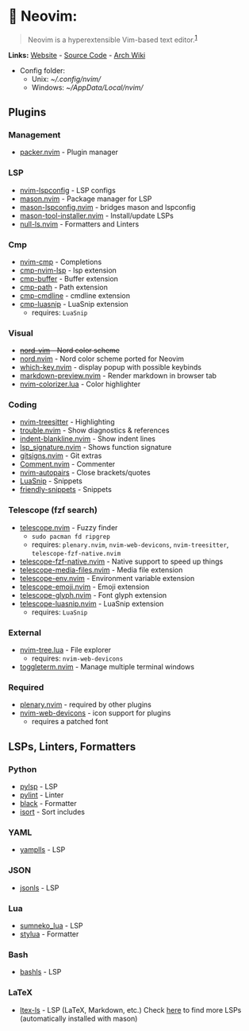 # 📝 Neovim:

> Neovim is a hyperextensible Vim-based text editor.<sup>[1][desc]</sup>

**Links:** [Website][site] - [Source Code][code] - [Arch Wiki][arch]

- Config folder:
  - Unix: _\~/.config/nvim/_
  - Windows: _\~/AppData/Local/nvim/_

## Plugins

### Management

- [packer.nvim][packer] - Plugin manager

### LSP

- [nvim-lspconfig][lspconfig] - LSP configs
- [mason.nvim][mason] - Package manager for LSP
- [mason-lspconfig.nvim][mason-lspconfig] - bridges mason and lspconfig
- [mason-tool-installer.nvim][mason-tool-installer] - Install/update LSPs
- [null-ls.nvim][null-ls] - Formatters and Linters

### Cmp

- [nvim-cmp][cmp] - Completions
- [cmp-nvim-lsp][cmp-nvim-lsp] - lsp extension
- [cmp-buffer][cmp-buffer] - Buffer extension
- [cmp-path][cmp-path] - Path extension
- [cmp-cmdline][cmp-cmdline] - cmdline extension
- [cmp-luasnip][cmp-luasnip] - LuaSnip extension
  - requires: `LuaSnip`

### Visual

- ~~[nord-vim][nord-vim] - Nord color scheme~~
- [nord.nvim][nord-nvim] - Nord color scheme ported for Neovim
- [which-key.nvim][which-key] - display popup with possible keybinds
- [markdown-preview.nvim][markdown-preview] - Render markdown in browser tab
- [nvim-colorizer.lua][colorizer] - Color highlighter

### Coding

- [nvim-treesitter][treesitter] - Highlighting
- [trouble.nvim][trouble] - Show diagnostics & references
- [indent-blankline.nvim][indent] - Show indent lines
- [lsp_signature.nvim][lsp-signature] - Shows function signature
- [gitsigns.nvim][gitsigns] - Git extras
- [Comment.nvim][comment] - Commenter
- [nvim-autopairs][autopairs] - Close brackets/quotes
- [LuaSnip][luasnip] - Snippets
- [friendly-snippets][friendly-snippets] - Snippets

### Telescope (fzf search)

- [telescope.nvim][telescope] - Fuzzy finder
  - `sudo pacman fd ripgrep`
  - requires: `plenary.nvim`, `nvim-web-devicons`, `nvim-treesitter`, `telescope-fzf-native.nvim`
- [telescope-fzf-native.nvim][telescope-fzf] - Native support to speed up things
- [telescope-media-files.nvim][telescope-media-files] - Media file extension
- [telescope-env.nvim][telescope-env] - Environment variable extension
- [telescope-emoji.nvim][telescope-emoji] - Emoji extension
- [telescope-glyph.nvim][telescope-glyph] - Font glyph extension
- [telescope-luasnip.nvim][telescope-luasnip] - LuaSnip extension
  - requires: `LuaSnip`

### External

- [nvim-tree.lua][tree] - File explorer
  - requires: `nvim-web-devicons`
- [toggleterm.nvim][toggleterm] - Manage multiple terminal windows

### Required

- [plenary.nvim][plenary] - required by other plugins
- [nvim-web-devicons][devicons] - icon support for plugins
  - requires a patched font

## LSPs, Linters, Formatters

### Python

- [pylsp][pylsp] - LSP
- [pylint][pylint] - Linter
- [black][black] - Formatter
- [isort][isort] - Sort includes

### YAML

- [yamplls][yamlls] - LSP

### JSON

- [jsonls][jsonls] - LSP

### Lua

- [sumneko_lua][sumneko_lua] - LSP
- [stylua][stylua] - Formatter

### Bash

- [bashls][bashls] - LSP

### LaTeX

- [ltex-ls][ltex] - LSP (LaTeX, Markdown, etc.)
  Check [here][lsp] to find more LSPs (automatically installed with mason)

<!-- General -->

[site]: https://neovim.io/
[desc]: https://neovim.io/
[code]: https://github.com/neovim/neovim
[arch]: https://wiki.archlinux.org/title/Neovim

<!-- Plugins -->

[packer]: https://github.com/wbthomason/packer.nvim
[lspconfig]: https://github.com/neovim/nvim-lspconfig
[mason]: https://github.com/williamboman/mason.nvim
[mason-lspconfig]: https://github.com/williamboman/mason-lspconfig.nvim
[mason-tool-installer]: https://github.com/WhoIsSethDaniel/mason-tool-installer.nvim
[null-ls]: https://github.com/jose-elias-alvarez/null-ls.nvim/blob/main/doc/MAIN.md
[cmp]: https://github.com/hrsh7th/nvim-cmp
[cmp-nvim-lsp]: https://github.com/hrsh7th/cmp-nvim-lsp
[cmp-buffer]: https://github.com/hrsh7th/cmp-buffer
[cmp-path]: https://github.com/hrsh7th/cmp-path
[cmp-cmdline]: https://github.com/hrsh7th/cmp-cmdline
[cmp-luasnip]: https://github.com/saadparwaiz1/cmp_luasnip
[nord-vim]: https://github.com/arcticicestudio/nord-vim
[nord-nvim]: https://github.com/shaunsingh/nord.nvim
[which-key]: https://github.com/folke/which-key.nvim
[markdown-preview]: https://github.com/iamcco/markdown-preview.nvim
[colorizer]: https://github.com/NvChad/nvim-colorizer.lua
[treesitter]: https://github.com/nvim-treesitter/nvim-treesitter
[trouble]: https://github.com/folke/trouble.nvim
[indent]: https://github.com/lukas-reineke/indent-blankline.nvim
[lsp-signature]: https://github.com/ray-x/lsp_signature.nvim
[gitsigns]: https://github.com/lewis6991/gitsigns.nvim
[comment]: https://github.com/numToStr/Comment.nvim
[autopairs]: https://github.com/windwp/nvim-autopairs
[luasnip]: https://github.com/L3MON4D3/LuaSnip
[friendly-snippets]: https://github.com/rafamadriz/friendly-snippets
[telescope]: https://github.com/nvim-telescope/telescope.nvim
[telescope-fzf]: https://github.com/nvim-telescope/telescope-fzf-native.nvim
[telescope-media-files]: https://github.com/nvim-telescope/telescope-media-files.nvim
[telescope-env]: https://github.com/LinArcX/telescope-env.nvim
[telescope-emoji]: https://github.com/xiyaowong/telescope-emoji.nvim
[telescope-glyph]: https://github.com/ghassan0/telescope-glyph.nvim
[telescope-luasnip]: https://github.com/benfowler/telescope-luasnip.nvim
[tree]: https://github.com/kyazdani42/nvim-tree.lua
[toggleterm]: https://github.com/akinsho/toggleterm.nvim
[plenary]: https://github.com/nvim-lua/plenary.nvim
[devicons]: https://github.com/kyazdani42/nvim-web-devicons

<!-- LSPs, Formatters, Linters -->

[lsp]: https://github.com/neovim/nvim-lspconfig/blob/master/doc/server_configurations.md
[pylsp]: https://github.com/python-lsp/python-lsp-server
[pylint]: https://github.com/PyCQA/pylint
[black]: https://github.com/psf/black
[isort]: https://github.com/PyCQA/isort
[yamlls]: https://github.com/redhat-developer/yaml-language-server
[jsonls]: https://github.com/hrsh7th/vscode-langservers-extracted
[sumneko_lua]: https://github.com/sumneko/lua-language-server
[stylua]: https://github.com/JohnnyMorganz/StyLua
[bashls]: https://github.com/bash-lsp/bash-language-server
[ltex]: https://github.com/valentjn/ltex-ls
